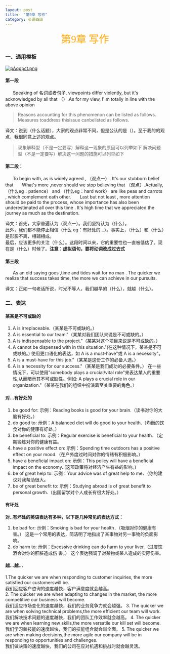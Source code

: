 ```yaml
---
layout: post
title:  "第9章 写作"
category: 英语四级
---
```


<center><font face = "楷体" color = orange size = 6>第9章 写作</font></center>

### 一、通用模板

[![pAqppct.png](https://s21.ax1x.com/2024/12/13/pAqppct.png)](https://imgse.com/i/pAqppct)

#### 第一段
&nbsp;&nbsp;&nbsp;&nbsp;&nbsp;&nbsp;Speaking of 名词或者句子, viewpoints differ violently, but it's acknowledged by all that （）.As for my view, I' m totally in line with the above opinion   
>Reasons accounting for this phenomenon can be listed as follows.  
>Measures toaddress thisissue canbelisted as follows.

译文：说到（什么话题），大家的观点非常不同，但是公认的是（）。至于我的的观点，我很同意上述的观点。
>现象解释型（不是一定要写）解释这一现象的原因可以列举如下
>解决问题型（不是一定要写）解决这一问题的措施可以列举如下

#### 第二段：
&nbsp;&nbsp;&nbsp;&nbsp;&nbsp;&nbsp;To begin with, as is widely agreed , （观点一）. It's our stubborn belief that
&nbsp;&nbsp;&nbsp;&nbsp;&nbsp;&nbsp;What's more ,never should we stop believing that （观点）.Actually,（什么eg：patience） and （什么eg：hard work） are like peas and carrots , which complement eath other.
&nbsp;&nbsp;&nbsp;&nbsp;&nbsp;&nbsp;Last but not least , more attention should be paid to the process, whose importance has also been underestimated all over this time . lt's high time that we appreciated the journey as much as the destination.

译文：首先，大家普遍认为（观点一）。我们坚持认为（什么）。  
此外，我们都不能停止相信（什么 eg：有好处的...）。事实上，（什么）和（什么）是形影不离，相辅相成。  
最后，应该更多的关注（什么）。这段时间以来，它的重要性也一直被低估了。现在是（什么）时候了。**注意：虚拟语句，要将动词改成过去式**

#### 第三段
&nbsp;&nbsp;&nbsp;&nbsp;&nbsp;&nbsp;As an old saying goes ,time and tides wait for no man . The quicker we realize that success takes time, the more we can achieve in our pursuits.

译文：正如一句老话所说，时光不等人，我们越早的（什么），就越（什么）。


### 二、表达
#### 某某是不可或缺的
1. A is irreplaceable.（某某是不可或缺的。）
2. A is essential to our team."（某某对我们团队来说是不可或缺的。）
3. A is indispensable to the project."（某某对这个项目来说是不可或缺的。）
4. A cannot be dispensed with in this situation."(在这种情况下，某某是不可或缺的。)
使用更口语化的表达，如 A is a must-have"或 A is a necessity"。
5. A is a must-have for this job."（某某是这份工作的必备人选。）
6. A is a necessity for our success."（某某是我们成功的必要条件。）
在一些情况下，可以使用"somebody plays a crucial/vital role"来表达某人的重要性,从而暗示其不可或缺性。例如:
A plays a crucial role in our organization."（某某在我们的组织中扮演着至关重要的角色。）

#### 对...有好处的
1. be good for:
示例：Reading books is good for your brain.（读书对你的大脑有好处。）
2. do good to:
示例：A balanced diet will do good to your health.（均衡的饮食对你的健康有好处。）
3. be beneficial to:
示例：Regular exercise is beneficial to your health．（定期锻炼对你的健康有益。
4. have a positive effect on:
示例：Spending time outdoors has a positive effect on your mood.（在户外度过时间对你的情绪有积极影响。）
5. have a beneficial impact on:
示例：This policy will have a beneficial impact on the economy. (这项政策将对经济产生有益的影响。)
6. be of great help to:
示例：Your advice was of great help to me．（你的建议对我帮助很大。
7. be of great benefit to:
示例：Studying abroad is of great benefit to personal growth.（出国留学对个人成长有很大好处。）

#### 有坏处
**对..有坏处的英语表达有多种，以下是几种常见的表达方式：**  
1. be bad for:
示例：Smoking is bad for your health．（吸烟对你的健康有害。）
这是一个常用的表达，简洁明了地指出了某事物对另一事物的负面影响。
2. do harm to:
示例：Excessive drinking can do harm to your liver.（过度饮酒会对你的肝脏造成伤
害。）
这个表达强调了对某物或某人造成的实际伤害。

#### 越...越...
1.The quicker we are when responding to customer inquiries, the more satisfied our customerswill be.   
我们回应客户咨询的速度越快，客户满意度就会越高。  
2. The quicker we are when adapting to changes in the market, the more competitive our business will become.  
我们适应市场变化的速度越快，我们的业务竞争力就会越强。
3. The quicker we are when solving technical problems,the more efficient our team will work.  
我们解决技术问题的速度越快，我们的团队工作效率就会越高。
4. The quicker we are when learning new skills,the more versatile our kill set will become.  
我们学习新技能的速度越快，我们的技能组合就会越全面。
5. The quicker we are when making decisions,the more agile our company will be in responding to opportunities and challenges.   
我们做决策的速度越快，我们的公司在应对机遇和挑战时就会越灵活。